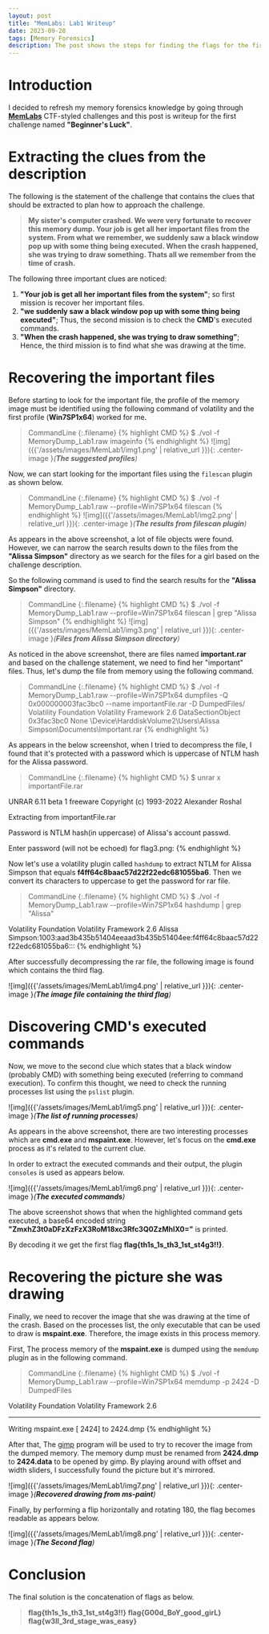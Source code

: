 ```yaml
---
layout: post
title: "MemLabs: Lab1 Writeup"
date: 2023-09-28
tags: [Memory Forensics] 
description: The post shows the steps for finding the flags for the first challenge of MemLabs.
---
```


# Introduction

I decided to refresh my memory forensics knowledge by going through [**MemLabs**](https://github.com/stuxnet999/MemLabs) CTF-styled challenges and this post is writeup for the first challenge named **"Beginner's Luck"**. 

# Extracting the clues from the description

The following is the statement of the challenge that contains the clues that should be extracted to plan how to approach the challenge.

> **My sister's computer crashed. We were very fortunate to recover this memory dump. Your job is get all her important files from the system. From what we remember, we suddenly saw a black window pop up with some thing being executed. When the crash happened, she was trying to draw something. Thats all we remember from the time of crash.**

The following three important clues are noticed:

1. **"Your job is get all her important files from the system"**; so first mission is recover her important files.
2. **"we suddenly saw a black window pop up with some thing being executed"**; Thus, the second mission is to check the **CMD**'s executed commands.
3. **"When the crash happened, she was trying to draw something"**; Hence, the third mission is to find what she was drawing at the time.

# Recovering the important files 

Before starting to look for the important file, the profile of the memory image must be identified using the following command of volatility and the first profile (**Win7SP1x64**) worked for me.

> CommandLine 
{:.filename}
{% highlight CMD %}
$ ./vol -f MemoryDump_Lab1.raw imageinfo
{% endhighlight %}
![img]({{'/assets/images/MemLab1/img1.png' | relative_url }}){: .center-image }*(**The suggested profiles**)*

Now, we can start looking for the important files using the `filescan` plugin as shown below.

> CommandLine 
{:.filename}
{% highlight CMD %}
$ ./vol -f MemoryDump_Lab1.raw --profile=Win7SP1x64 filescan
{% endhighlight %}
![img]({{'/assets/images/MemLab1/img2.png' | relative_url }}){: .center-image }*(**The results from filescan plugin**)*

As appears in the above screenshot, a lot of file objects were found. However, we can narrow the search results down to the files from the **"Alissa Simpson"** directory as we search for the files for a girl based on the challenge description.

So the following command is used to find the search results for the **"Alissa Simpson"** directory.
> CommandLine 
{:.filename}
{% highlight CMD %}
$ ./vol -f MemoryDump_Lab1.raw --profile=Win7SP1x64 filescan | grep "Alissa Simpson"
{% endhighlight %}
![img]({{'/assets/images/MemLab1/img3.png' | relative_url }}){: .center-image }*(**Files from Alissa Simpson directory**)*

As noticed in the above screenshot, there are files named **important.rar** and based on the challenge statement, we need to find her "important" files. Thus, let's dump the file from memory using the following command.
> CommandLine 
{:.filename}
{% highlight CMD %}
$ ./vol -f MemoryDump_Lab1.raw --profile=Win7SP1x64 dumpfiles -Q 0x000000003fac3bc0 --name importantFile.rar -D DumpedFiles/
Volatility Foundation Volatility Framework 2.6
DataSectionObject 0x3fac3bc0   None   \Device\HarddiskVolume2\Users\Alissa Simpson\Documents\Important.rar
{% endhighlight %}

As appears in the below screenshot, when I tried to decompress the file, I found that it's protected with a password which is uppercase of NTLM hash for the Alissa password.

> CommandLine 
{:.filename}
{% highlight CMD %}
$ unrar x importantFile.rar

UNRAR 6.11 beta 1 freeware      Copyright (c) 1993-2022 Alexander Roshal

Extracting from importantFile.rar

Password is NTLM hash(in uppercase) of Alissa's account passwd.

Enter password (will not be echoed) for flag3.png:
{% endhighlight %}

Now let's use a volatility plugin called `hashdump` to extract NTLM for Alissa Simpson that equals **f4ff64c8baac57d22f22edc681055ba6**. Then we convert its characters to uppercase to get the password for rar file.
> CommandLine 
{:.filename}
{% highlight CMD %}
$ ./vol -f MemoryDump_Lab1.raw --profile=Win7SP1x64 hashdump | grep "Alissa"

Volatility Foundation Volatility Framework 2.6
Alissa Simpson:1003:aad3b435b51404eeaad3b435b51404ee:f4ff64c8baac57d22f22edc681055ba6:::
{% endhighlight %}

After successfully decompressing the rar file, the following image is found which contains the third flag.

![img]({{'/assets/images/MemLab1/img4.png' | relative_url }}){: .center-image }*(**The image file containing the third flag**)*

# Discovering CMD's executed commands

Now, we move to the second clue which states that a black window (probably CMD) with something being executed (referring to command execution). To confirm this thought, we need to check the running processes list using the `pslist` plugin.

![img]({{'/assets/images/MemLab1/img5.png' | relative_url }}){: .center-image }*(**The list of running processes**)*

As appears in the above screenshot, there are two interesting processes which are **cmd.exe** and **mspaint.exe**. However, let's focus on the **cmd.exe** process as it's related to the current clue.

In order to extract the executed commands and their output, the plugin `consoles` is used as appears below. 

![img]({{'/assets/images/MemLab1/img6.png' | relative_url }}){: .center-image }*(**The executed commands**)*

The above screenshot shows that when the highlighted command gets executed, a base64 encoded string **"ZmxhZ3t0aDFzXzFzX3RoM18xc3Rfc3Q0ZzMhIX0="** is printed. 

By decoding it we get the first flag **flag{th1s_1s_th3_1st_st4g3!!}**.

# Recovering the picture she was drawing

Finally, we need to recover the image that she was drawing at the time of the crash. Based on the processes list, the only executable that can be used to draw is **mspaint.exe**. Therefore, the image exists in this process memory.

First, The process memory of the **mspaint.exe** is dumped using the `memdump` plugin as in the following command.

> CommandLine 
{:.filename}
{% highlight CMD %}
$  ./vol -f MemoryDump_Lab1.raw --profile=Win7SP1x64 memdump -p 2424 -D DumpedFiles

Volatility Foundation Volatility Framework 2.6
************************************************************************
Writing mspaint.exe [  2424] to 2424.dmp
{% endhighlight %}

After that, The [gimp](https://www.gimp.org/) program will be used to try to recover the image from the dumped memory. The memory dump must be renamed from **2424.dmp** to **2424.data** to be opened by gimp. By playing around with offset and width sliders, I successfully found the picture but it's mirrored.

![img]({{'/assets/images/MemLab1/img7.png' | relative_url }}){: .center-image }*(**Recovered drawing from ms-paint**)*

Finally, by performing a flip horizontally and rotating 180, the flag becomes readable as appears below.

![img]({{'/assets/images/MemLab1/img8.png' | relative_url }}){: .center-image }*(**The Second flag**)*


# Conclusion

The final solution is the concatenation of flags as below.
> **flag{th1s_1s_th3_1st_st4g3!!} flag{G00d_BoY_good_girL} flag{w3ll_3rd_stage_was_easy}**




